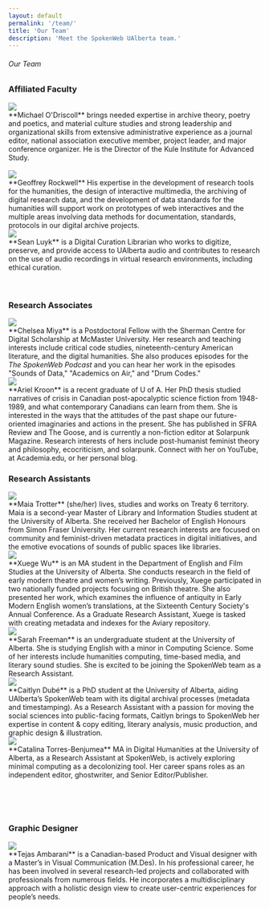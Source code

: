 ```yaml
---
layout: default
permalink: '/team/'
title: 'Our Team'
description: 'Meet the SpokenWeb UAlberta team.'
---
```


<h6 class = 'page-title'>Our Team</h6>

### Affiliated Faculty

<div class = "figure bio"><img src="{{ '/img/bio/Mike.jpg' | absolute_url }}" /></div>
**Michael O'Driscoll** brings needed expertise in archive theory, poetry and poetics, and material culture studies and strong leadership and organizational skills from extensive administrative experience as a journal editor, national association executive member, project leader, and major conference organizer. He is the Director of the Kule Institute for Advanced Study. <br><br>


<div class = "figure bio"><img src="{{ '/img/bio/Rockwell.jpg' | absolute_url }}" /></div>
**Geoffrey Rockwell** His expertise in the development of research tools for the humanities, the design of interactive multimedia, the archiving of digital research data, and the development of data standards for the humanities will support work on prototypes of web interactives and the multiple areas involving data methods for documentation, standards, protocols in our digital archive projects.


<div class = "figure bio"><img src="{{ '/img/bio/Luyk.jpg' | absolute_url }}" /></div>
**Sean Luyk** is a Digital Curation Librarian who works to digitize, preserve, and provide access to UAlberta audio and contributes to research on the use of audio recordings in virtual research environments, including ethical curation.<br><br><br>

### Research Associates  

<div class = "figure bio"><img src="{{ '/img/bio/Miya.jpg' | absolute_url }}" /></div>
**Chelsea Miya**  is a Postdoctoral Fellow with the Sherman Centre for Digital Scholarship at McMaster University. Her research and teaching interests include critical code studies, nineteenth-century American literature, and the digital humanities. She also produces episodes for the <i>The SpokenWeb Podcast</i> and you can hear her work in the episodes "Sounds of Data," "Academics on Air," and "Drum Codes."

<div class = "figure bio"><img src="{{ '/img/bio/Kroon.jpg' | absolute_url }}" /></div>
**Ariel Kroon** is a recent graduate of U of A. Her PhD thesis studied narratives of crisis in Canadian post-apocalyptic science fiction from 1948-1989, and what contemporary Canadians can learn from them. She is interested in the ways that the attitudes of the past shape our future-oriented imaginaries and actions in the present. She has published in SFRA Review and The Goose, and is currently a non-fiction editor at Solarpunk Magazine. Research interests of hers include post-humanist feminist theory and philosophy, ecocriticism, and solarpunk. Connect with her on YouTube, at Academia.edu, or her personal blog.

### Research Assistants



<div class = "figure bio"><img src="{{ '/img/bio/Trotter.jpg' | absolute_url }}" /></div>
**Maia Trotter** (she/her) lives, studies and works on Treaty 6 territory. Maia is a second-year Master of Library and Information Studies student at the University of Alberta. She received her Bachelor of English Honours from Simon Fraser University. Her current research interests are focused on community and feminist-driven metadata practices in digital initiatives, and the emotive evocations of sounds of public spaces like libraries.

<div class = "figure bio"><img src="{{ '/img/bio/Xuege-Wudic8.jpeg' | absolute_url }}" /></div>
**Xuege Wu** is an MA student in the Department of English and Film Studies at the University of Alberta. She conducts research in the field of early modern theatre and women’s writing. Previously, Xuege participated in two nationally funded projects focusing on British theatre. She also presented her work, which examines the influence of antiquity in Early Modern English women’s translations, at the Sixteenth Century Society's Annual Conference. As a Graduate Research Assistant, Xuege is tasked with creating metadata and indexes for the Aviary repository.

<div class = "figure bio"><img src="{{ '/img/bio/Sarah-dic08.jpg' | absolute_url }}" /></div>
**Sarah Freeman** is an undergraduate student at the University of Alberta. She is studying English with a minor in Computing Science. Some of her interests include humanities computing, time-based media, and literary sound studies. She is excited to be joining the SpokenWeb team as a Research Assistant.

<div class = "figure bio"><img src="{{ '/img/bio/Dube_Caitlyn.jpeg' | absolute_url }}" /></div>
**Caitlyn Dubé** is a PhD student at the University of Alberta, aiding UAlberta’s SpokenWeb team with its digital archival processes (metadata and timestamping). As a Research Assistant with a passion for moving the social sciences into public-facing formats, Caitlyn brings to SpokenWeb her expertise in content & copy editing, literary analysis, music production, and graphic design & illustration. 

<div class = "figure bio"><img src="{{ '/img/bio/catalina-torres.jpeg' | absolute_url }}" /></div>
**Catalina Torres-Benjumea** MA in Digital Humanities at the University of Alberta, as a Research Assistant at SpokenWeb, is actively exploring minimal computing as a decolonizing tool. Her career spans roles as an independent editor, ghostwriter, and Senior Editor/Publisher. 


<br><br><br>



### Graphic Designer

<div class = "figure bio"><img src="{{ '/img/bio/Ambarani.jpg' | absolute_url }}" /></div>
**Tejas Ambarani** is a Canadian-based Product and Visual designer with a Master’s in Visual Communication (M.Des). In his professional career, he has been involved in several research-led projects and collaborated with professionals from numerous fields. He incorporates a multidisciplinary approach with a holistic design view to create user-centric experiences for people’s needs.
